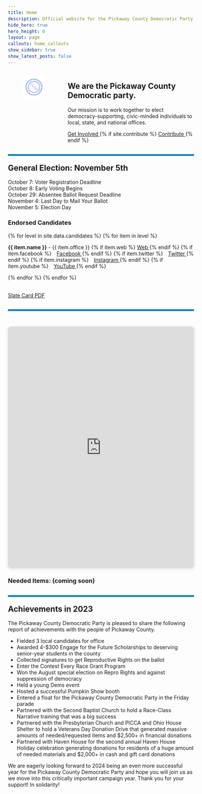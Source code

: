 ```yaml
---
title: Home
description: Official website for the Pickaway County Democratic Party - Ohio
hide_hero: true
hero_height: 0
layout: page
callouts: home_callouts
show_sidebar: true
show_latest_posts: false
---
```



<style>
.horizontal-line {
    padding-top: 20px;
    border-top: 5px solid #1884B3; 
}
</style>
<div class="columns">
  <div class="column is-narrow">
	<figure class="image is-inline-block">
	<img src="/img/PCDPLogo256.png">
	</figure>
  </div>
  <div class="column">
<h2>We are the Pickaway County Democratic party.</h2>
	<p class="is-size-5">Our mission is to work together to elect democracy-supporting, civic-minded individuals to local, state, and national offices.</p>
	<div class="buttons are-large are-responsive is-centered">
  <a class="button is-link" href="https://docs.google.com/forms/d/e/1FAIpQLSfQ10VB0RU24C72BI8LO9YG2gKFu1Bos6x86qeeTO_0jYmFvw/viewform?usp=sf_link">
  <span>Get Involved</span>
  </a>
  {% if site.contribute %}
  <a class="button is-link" href="{{ site.contribute}}">
    <span>Contribute </span>
  </a>
  {% endif %}
</div>
  </div>
</div>
<h2 class="title is-3 horizontal-line">
General Election: November 5th
</h2>
<p class="is-size-5">
October 7: Voter Registration Deadline<br>
October 8: Early Voting Begins<br>
October 29: Absentee Ballot Request Deadline<br>
November 4: Last Day to Mail Your Ballot<br>
November 5: Election Day<br>
</p>
<h3>Endorsed Candidates</h3>
<div>
{% for level in site.data.candidates %} 
     {% for item in level %}
      	<p class="is-size-5"><b>{{ item.name }}</b> - {{ item.office }}
	{% if item.web %}
	   <a href="{{ item.web }}" title="Web">
		<i class="fa fa-solid fa-globe"></i>
	      <span class="sr-only">Web</span>
	   </a>
	{% endif %}
	{% if item.facebook %}
	   <a style="padding-left:10px;" href="https://www.facebook.com/{{ item.facebook }}" title="Facebook">
	     	<i class="fab fa-facebook"></i>
	      <span class="sr-only">Facebook</span>
	   </a>
	{% endif %}
	{% if item.twitter %}
	    <a style="padding-left:10px;" href="https://www.twitter.com/{{ item.twitter }}" title="Twitter">
	     	<i class="fab fa-twitter"></i>
	      <span class="sr-only">Twitter</span>
	   </a>
	{% endif %}
	{% if item.instagram %}
	    <a style="padding-left:10px;" href="https://www.instagram.com/{{ item.instagram }}" title="Instagram">
	     	<i class="fab fa-instagram"></i>
	      <span class="sr-only">Instagram</span>
	   </a>
	{% endif %}
	{% if item.youtube %}
	    <a style="padding-left:10px;" href="https://www.youtube.com/channel/{{ item.youtube }}" title="YouTube">
	     	<i class="fab fa-youtube"></i>
	      <span class="sr-only">YouTube</span>
	   </a>
	{% endif %}
	</p>
    {% endfor %}
{% endfor %}
</div>
<br>
<p class="is-size-4">
<a href="/SlateCards.pdf">Slate Card PDF</a>
</p>
<h2 class="title is-3 horizontal-line"></h2>
<div style="position: relative; width: 100%; height: 0; padding-top: 129.4118%;
 padding-bottom: 0; box-shadow: 0 2px 8px 0 rgba(63,69,81,0.16); margin-top: 1.6em; margin-bottom: 0.9em; overflow: hidden;
 border-radius: 8px; will-change: transform;">
  <iframe loading="lazy" style="position: absolute; width: 100%; height: 100%; top: 0; left: 0; border: none; padding: 0;margin: 0;"
    src="https://www.canva.com/design/DAGUDAhxARk/qyEsOegsiMpRbFG71ci-rQ/view?embed" allowfullscreen="allowfullscreen" allow="fullscreen">
  </iframe>
</div>
<h3>Needed Items: (coming soon)</h3>

<h2 class="title is-3 horizontal-line">Achievements in 2023</h2>
The Pickaway County Democratic Party is pleased to share the following report of achievements with the people of Pickaway County. 

 * Fielded 3 local candidates for office
 * Awarded 4-$300 Engage for the Future Scholarships to deserving senior-year students in the county
 * Collected signatures to get Reproductive Rights on the ballot
 * Enter the Contest Every Race Grant Program
 * Won the August special election on Repro Rights and against suppression of democracy
 * Held a young Dems event
 * Hosted a successful Pumpkin Show booth
 * Entered a float for the Pickaway County Democratic Party in the Friday parade
 * Partnered with the Second Baptist Church to hold a Race-Class Narrative training that was a big success
 * Partnered with the Presbyterian Church and PICCA and Ohio House Shelter to hold a Veterans Day Donation Drive that generated massive amounts of needed/requested items and $2,500+ in financial donations
 * Partnered with Haven House for the second annual Haven House Holiday celebration generating donations for residents of a huge amount of needed materials and $2,000+ in cash and gift card donations

We are eagerly looking forward to 2024 being an even more successful year for the Pickaway County Democratic Party and hope you will join us as we move into this critically important campaign year. Thank you for your support!  In solidarity!



